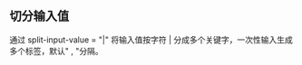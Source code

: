 ## 切分输入值

通过 split-input-value = "|" 将输入值按字符 | 分成多个关键字，一次性输入生成多个标签，默认" , "分隔。

<preview path="../search-box/split-input-value.vue" title="" description=""></preview>
